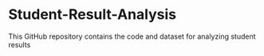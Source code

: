 # Student-Result-Analysis
This GitHub repository contains the code and dataset for analyzing student results
